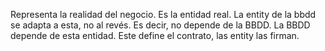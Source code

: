 Representa la realidad del negocio. Es la entidad real. La entity de la bbdd se adapta a esta, no al revés.
Es decir, no depende de la BBDD. La BBDD depende de esta entidad.
Este define el contrato, las entity las firman.